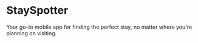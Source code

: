 # StaySpotter

Your go-to mobile app for finding the perfect stay, no matter where you're planning on visiting.
